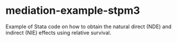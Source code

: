 # mediation-example-stpm3
Example of Stata code on how to obtain the natural direct (NDE) and indirect (NIE) effects using relative survival.
